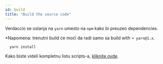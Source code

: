 ```yaml
---
id: build
title: "Build the source code"
---
```

Verdaccio se oslanja na `yarn` umesto na `npm` kako bi preuzeo dependencies.

*Napomena: trenutni build će moći da radi samo sa build with `➜ yarn@1.x`.

```bash
  yarn install
```

Kako biste videli kompletnu listu scripts-a, [kliknite ovde](https://github.com/verdaccio/verdaccio/wiki/Build-Source-Code).
